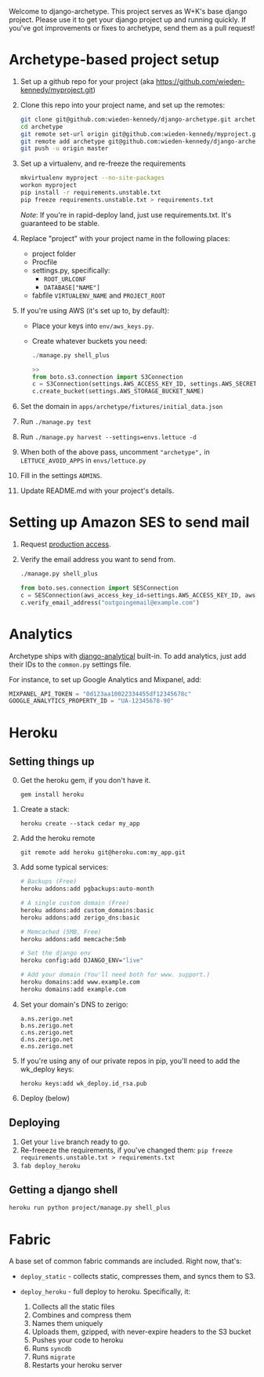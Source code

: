 Welcome to django-archetype.  This project serves as W+K's base django project.  Please use it to get your django project up and running quickly. If you've got improvements or fixes to archetype, send them as a pull request!


Archetype-based project setup
=============================

1. Set up a github repo for your project (aka https://github.com/wieden-kennedy/myproject.git)
1. Clone this repo into your project name, and set up the remotes:
    
    ```bash
    git clone git@github.com:wieden-kennedy/django-archetype.git archetype
    cd archetype
    git remote set-url origin git@github.com:wieden-kennedy/myproject.git
    git remote add archetype git@github.com:wieden-kennedy/django-archetype.git
    git push -u origin master
    ```

1. Set up a virtualenv, and re-freeze the requirements

    ```bash
    mkvirtualenv myproject --no-site-packages
    workon myproject
    pip install -r requirements.unstable.txt
    pip freeze requirements.unstable.txt > requirements.txt
    ```
    
    *Note*: If you're in rapid-deploy land, just use requirements.txt. It's guaranteed to be stable.

1. Replace "project" with your project name in the following places:
    * project folder
    * Procfile
    * settings.py, specifically:
        * `ROOT_URLCONF`
        * `DATABASE["NAME"]`
    * fabfile `VIRTUALENV_NAME` and `PROJECT_ROOT`

1.  If you're using AWS (it's set up to, by default):
    * Place your keys into `env/aws_keys.py`.
    * Create whatever buckets you need:

        ```python
        ./manage.py shell_plus

        >>
        from boto.s3.connection import S3Connection
        c = S3Connection(settings.AWS_ACCESS_KEY_ID, settings.AWS_SECRET_ACCESS_KEY)
        c.create_bucket(settings.AWS_STORAGE_BUCKET_NAME)
        ```

1.  Set the domain in `apps/archetype/fixtures/initial_data.json`
1.  Run `./manage.py test`
1.  Run `./manage.py harvest --settings=envs.lettuce -d`
1.  When both of the above pass, uncomment `"archetype",` in `LETTUCE_AVOID_APPS` in `envs/lettuce.py`
1.  Fill in the settings `ADMINS`.
1.  Update README.md with your project's details.


Setting up Amazon SES to send mail
==================================

1.  Request [production access](http://aws.amazon.com/ses/fullaccessrequest/).
1.  Verify the email address you want to send from.

    ```bash
    ./manage.py shell_plus
    ```

    ```python
    from boto.ses.connection import SESConnection
    c = SESConnection(aws_access_key_id=settings.AWS_ACCESS_KEY_ID, aws_secret_access_key=settings.AWS_SECRET_ACCESS_KEY)
    c.verify_email_address("outgoingemail@example.com")
    ```

Analytics
=========

Archetype ships with [django-analytical](http://packages.python.org/django-analytical/) built-in.  To add analytics, just add their IDs to the `common.py` settings file.

For instance, to set up Google Analytics and Mixpanel, add:

```python
MIXPANEL_API_TOKEN = "0d123aa10022334455df12345678c"
GOOGLE_ANALYTICS_PROPERTY_ID = "UA-12345678-90"
```

Heroku
======

Setting things up
-----------------

0. Get the heroku gem, if you don't have it.
    
    ```gem install heroku```

1. Create a stack:
    
    ```heroku create --stack cedar my_app```

1. Add the heroku remote
    
    ```git remote add heroku git@heroku.com:my_app.git```

2. Add some typical services:

    ```bash
    # Backups (Free)
    heroku addons:add pgbackups:auto-month

    # A single custom domain (Free)
    heroku addons:add custom_domains:basic
    heroku addons:add zerigo_dns:basic

    # Memcached (5MB, Free)
    heroku addons:add memcache:5mb

    # Set the django env
    heroku config:add DJANGO_ENV="live"

    # Add your domain (You'll need both for www. support.)
    heroku domains:add www.example.com
    heroku domains:add example.com
    ```

3. Set your domain's DNS to zerigo:

    ```
    a.ns.zerigo.net
    b.ns.zerigo.net
    c.ns.zerigo.net
    d.ns.zerigo.net
    e.ns.zerigo.net
    ```
4. If you're using any of our private repos in pip, you'll need to add the wk_deploy keys:

    ```
    heroku keys:add wk_deploy.id_rsa.pub
    ```

5. Deploy (below)


Deploying
---------

1. Get your `live` branch ready to go.
2. Re-freeeze the requirements, if you've changed them: `pip freeze requirements.unstable.txt > requirements.txt`
3. ```fab deploy_heroku```


Getting a django shell
----------------------

```bash
heroku run python project/manage.py shell_plus
```



Fabric
======

A base set of common fabric commands are included. Right now, that's:

* `deploy_static` - collects static, compresses them, and syncs them to S3.
* `deploy_heroku` - full deploy to heroku. Specifically, it:

    1. Collects all the static files
    1. Combines and compress them
    1. Names them uniquely
    1. Uploads them, gzipped, with never-expire headers to the S3 bucket
    1. Pushes your code to heroku
    1. Runs `syncdb`
    1. Runs `migrate`
    1. Restarts your heroku server
